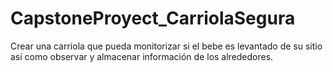 # CapstoneProyect_CarriolaSegura
Crear una carriola que pueda monitorizar si el bebe es levantado de su sitio así como observar y almacenar información de los alrededores.
